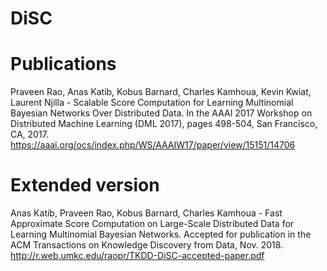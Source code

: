 # DiSC

# Publications
Praveen Rao, Anas Katib, Kobus Barnard, Charles Kamhoua, Kevin Kwiat, Laurent Njilla - Scalable Score Computation for Learning Multinomial Bayesian Networks Over Distributed Data. In the AAAI 2017 Workshop on Distributed Machine Learning (DML 2017), pages 498-504, San Francisco, CA, 2017. https://aaai.org/ocs/index.php/WS/AAAIW17/paper/view/15151/14706

# Extended version
Anas Katib, Praveen Rao, Kobus Barnard, Charles Kamhoua - Fast Approximate Score Computation on Large-Scale Distributed Data for Learning Multinomial Bayesian Networks. Accepted for publication in the ACM Transactions on Knowledge Discovery from Data, Nov. 2018. http://r.web.umkc.edu/raopr/TKDD-DiSC-accepted-paper.pdf
